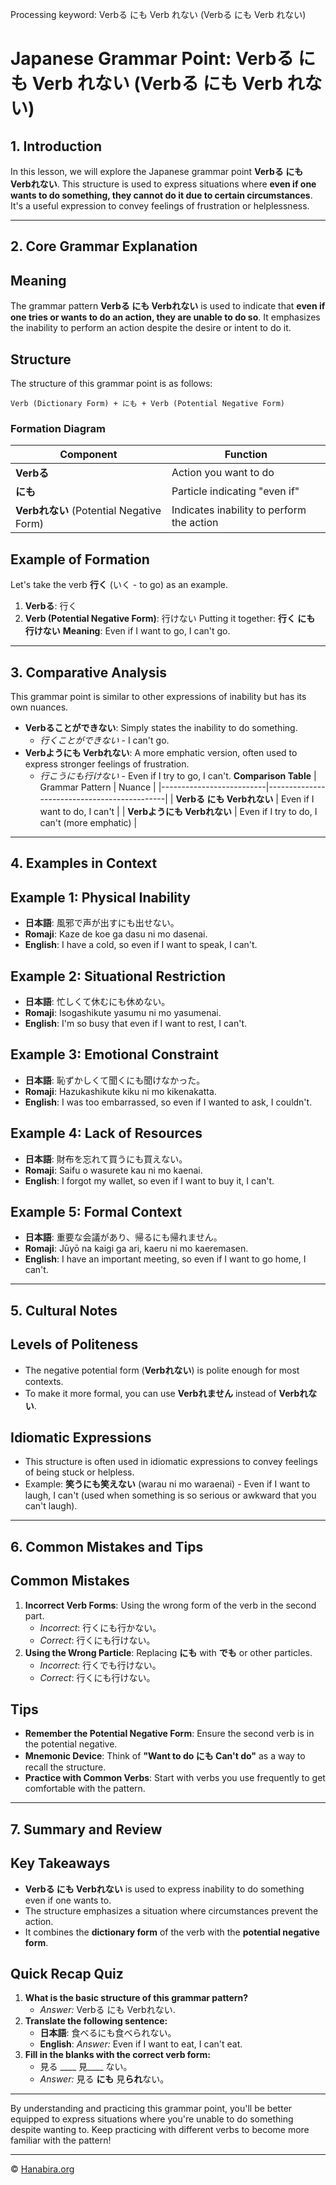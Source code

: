 Processing keyword: Verbる にも Verb れない (Verbる にも Verb れない)
# Japanese Grammar Point: Verbる にも Verb れない (Verbる にも Verb れない)

## 1. Introduction
In this lesson, we will explore the Japanese grammar point **Verbる にも Verbれない**. This structure is used to express situations where **even if one wants to do something, they cannot do it due to certain circumstances**. It's a useful expression to convey feelings of frustration or helplessness.

---
## 2. Core Grammar Explanation
## Meaning
The grammar pattern **Verbる にも Verbれない** is used to indicate that **even if one tries or wants to do an action, they are unable to do so**. It emphasizes the inability to perform an action despite the desire or intent to do it.
## Structure
The structure of this grammar point is as follows:
```
Verb (Dictionary Form) + にも + Verb (Potential Negative Form)
```
### Formation Diagram
| Component                    | Function                                     |
|------------------------------|----------------------------------------------|
| **Verbる**                   | Action you want to do                        |
| **にも**                     | Particle indicating "even if"                |
| **Verbれない** (Potential Negative Form) | Indicates inability to perform the action |
## Example of Formation
Let's take the verb **行く** (いく - to go) as an example.
1. **Verbる**: 行く
2. **Verb (Potential Negative Form)**: 行けない
Putting it together:
**行く にも 行けない**
**Meaning**: Even if I want to go, I can't go.
---
## 3. Comparative Analysis
This grammar point is similar to other expressions of inability but has its own nuances.
- **Verbることができない**: Simply states the inability to do something.
  - *行くことができない* - I can't go.
- **Verbようにも Verbれない**: A more emphatic version, often used to express stronger feelings of frustration.
  - *行こうにも行けない* - Even if I try to go, I can't.
**Comparison Table**
| Grammar Pattern          | Nuance                                      |
|--------------------------|---------------------------------------------|
| **Verbる にも Verbれない**     | Even if I want to do, I can't            |
| **Verbようにも Verbれない**   | Even if I try to do, I can't (more emphatic) |
---
## 4. Examples in Context
## Example 1: Physical Inability
- **日本語**: 風邪で声が出すにも出せない。
- **Romaji**: Kaze de koe ga dasu ni mo dasenai.
- **English**: I have a cold, so even if I want to speak, I can't.
## Example 2: Situational Restriction
- **日本語**: 忙しくて休むにも休めない。
- **Romaji**: Isogashikute yasumu ni mo yasumenai.
- **English**: I'm so busy that even if I want to rest, I can't.
## Example 3: Emotional Constraint
- **日本語**: 恥ずかしくて聞くにも聞けなかった。
- **Romaji**: Hazukashikute kiku ni mo kikenakatta.
- **English**: I was too embarrassed, so even if I wanted to ask, I couldn't.
## Example 4: Lack of Resources
- **日本語**: 財布を忘れて買うにも買えない。
- **Romaji**: Saifu o wasurete kau ni mo kaenai.
- **English**: I forgot my wallet, so even if I want to buy it, I can't.
## Example 5: Formal Context
- **日本語**: 重要な会議があり、帰るにも帰れません。
- **Romaji**: Jūyō na kaigi ga ari, kaeru ni mo kaeremasen.
- **English**: I have an important meeting, so even if I want to go home, I can't.
---
## 5. Cultural Notes
## Levels of Politeness
- The negative potential form (**Verbれない**) is polite enough for most contexts.
- To make it more formal, you can use **Verbれません** instead of **Verbれない**.
## Idiomatic Expressions
- This structure is often used in idiomatic expressions to convey feelings of being stuck or helpless.
- Example: **笑うにも笑えない** (warau ni mo waraenai) - Even if I want to laugh, I can't (used when something is so serious or awkward that you can't laugh).
---
## 6. Common Mistakes and Tips
## Common Mistakes
1. **Incorrect Verb Forms**: Using the wrong form of the verb in the second part.
   - *Incorrect*: 行くにも行かない。
   - *Correct*: 行くにも行けない。
2. **Using the Wrong Particle**: Replacing **にも** with **でも** or other particles.
   - *Incorrect*: 行くでも行けない。
   - *Correct*: 行くにも行けない。
## Tips
- **Remember the Potential Negative Form**: Ensure the second verb is in the potential negative.
- **Mnemonic Device**: Think of **"Want to do にも Can't do"** as a way to recall the structure.
- **Practice with Common Verbs**: Start with verbs you use frequently to get comfortable with the pattern.
---
## 7. Summary and Review
## Key Takeaways
- **Verbる にも Verbれない** is used to express inability to do something even if one wants to.
- The structure emphasizes a situation where circumstances prevent the action.
- It combines the **dictionary form** of the verb with the **potential negative form**.
## Quick Recap Quiz
1. **What is the basic structure of this grammar pattern?**
   - *Answer:* Verbる にも Verbれない.
2. **Translate the following sentence:**
   - **日本語**: 食べるにも食べられない。
   - **English**: *Answer:* Even if I want to eat, I can't eat.
3. **Fill in the blanks with the correct verb form:**
   - 見る ____ 見____ ない。
   - *Answer:* 見る **にも** 見**られ**ない。
---
By understanding and practicing this grammar point, you'll be better equipped to express situations where you're unable to do something despite wanting to. Keep practicing with different verbs to become more familiar with the pattern!


---

© [Hanabira.org](https://hanabira.org)
